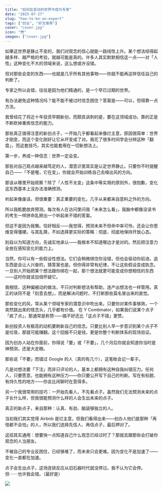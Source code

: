 ```yaml
---
title: "如何在变动的世界中成为专家"
date: "2025-07-27"
slug: "how-to-be-an-expert"
tags: ["创业", "好文推荐"]
cover: "cover.jpg"
icon: "😎"
images: ["cover.jpg"]
---
```

如果这世界是静止不变的，我们对观念的信心就能一路线性上升。某个想法经得起越多样、越严格的考验，就越可能是真的。许多人其实默默相信这一点——对「人性」这种变化不大的领域来说，这么想或许没错。



但对那些会变的东西——也就是几乎所有其他事物——你就不能再这样信任自己的判断了。



专家之所以会错，往往是因为他们精通的，是一个早已过期的世界。



有办法避免这种情况吗？能不能不被过时信念困住？答案是——可以，但得靠一点方法。



我曾经花了将近十年投资早期新创，而颇具讽刺的是，要在这领域成功，靠的正是不断砍掉重练信念的能力。



那些真正值得注意的新创点子，一开始几乎都看起来像烂主意，原因很简单：世界才刚变，而这个变化刚好让它从坏变成了对。我花了很多时间学会分辨这种「翻盘」，而这套技巧，其实也能套用在一切新想法上。



第一步，养成一种信念：世界一定会变。



那些对自己观点越来越笃定的人，潜意识里其实是认定世界静止。只要你不时提醒自己——「不是喔，它在变」，你就会开始训练自己去嗅出风的方向。



那该从哪里开始观察？除了「人性不太变」这条中等实用的原则外，很抱歉，变化这东西基本上没办法准确预测。



听起来像废话，但很重要：真正重要的变化，几乎从来都来自意料之外的方向。



所以我乾脆放弃预测。每次有人在访问里问我「未来怎么看」，我脑中都像没读书的考生一样拼命乱掰出一个听起来不错的答案。



但这不是因为我懒。恰好相反——我觉得，预测未来不但命中率可怜，还会让你思维变得僵硬。与其乱猜，不如选择更实际的策略：彻底、彻底地保持开放心态。



别自以为知道方向，先诚实地承认——我根本不知道哪边才是对的。然后把注意力全放在感知变化的能力上。



当然，你可以有一些假设性想法。它们会稍微绑住你没错，但也会驱动你前进。追东西是会让人兴奋的，猜答案也是。但你得非常有纪律，不让这些假设变成执念。
一旦别人开始把某个想法跟你绑在一起，那个想法就更可能变成你想相信的东西——这时你就该加倍怀疑它。



我相信，这种偏被动的做法，不只对判断想法有帮助，连产出想法也一样管用。真正的诀窍不是「刻意去想」，而是解决问题时，不打断那些莫名冒出来的直觉。



那些变化的风，常从某个领域专家的潜意识中吹出来。只要你对某件事够熟，一个突然跳出来的怪念头，几乎都有价值。
在 Y Combinator，如果我们说某个点子「疯了点」，那通常是称赞——搞不好还比「这点子不错」更赞。



新创投资人有极高的动机要刷新自己的信念。只要比别人早一步意识到某个点子不是垃圾，那就可能赚翻。这个回报不只是钱，更是你整个判断体系的现场验证。



因为创办人站在你面前，你得说「要」或「不要」，几个月后你就会知道你当时是神预测，还是大走眼。



那些说「不要」而错过 Google 的人（真的有几个），这笔帐会记一辈子。



凡是对想法要「下注」而非只评论的人，基本上都拥有这种自我纠错压力。任何人，只要愿意，也能拥有这种压力——你只要公开写下自己的判断。写在有标题、有持久性的地方——你会比闲聊时在意得多。



另一个我很常用的技巧：一开始先看人，不先看点子。虽然我们无法预测未来的点子长什么样，但我很能预测什么样的人会生出未来的点子。



真正的新点子，来自那种：认真、有劲、脑袋够独立的人。



当初我们其实觉得 Airbnb 是烂主意，但我们看得出来——创办人他们是那种「再怪都不会怕」的人，所以我们选择先信人、再信点子，最后押对了。



这招其实通用：想要快一点知道自己什么观念已经过时了？那就去跟那些会打破你观念的人当朋友。



不被自己的专业反困住，已经够难了，而未来只会更难。因为变化不是加速了——变化一直都在加速。



点子会生出点子，这场连锁反应从旧石器时代就没停过。我不认为它会停。
但⋯⋯也许我会错。（最好是）




![](https://prod-files-secure.s3.us-west-2.amazonaws.com/112d0858-5090-4d34-a606-b75eb8d65fd2/46476355-9cf3-4e99-9b7a-3531bc426380/1000202064.png?X-Amz-Algorithm=AWS4-HMAC-SHA256&X-Amz-Content-Sha256=UNSIGNED-PAYLOAD&X-Amz-Credential=ASIAZI2LB466ZGVXXYF5%2F20250924%2Fus-west-2%2Fs3%2Faws4_request&X-Amz-Date=20250924T135021Z&X-Amz-Expires=3600&X-Amz-Security-Token=IQoJb3JpZ2luX2VjENX%2F%2F%2F%2F%2F%2F%2F%2F%2F%2FwEaCXVzLXdlc3QtMiJHMEUCIQDTJqId6G3DzmG2NShQvBNnWlw5MxvDTW%2FK8n%2B4VSfoRQIgMRi%2Bc4hNLqdgEq5xpFSvRci8g9uWeh02VHov2IlU4Skq%2FwMIXhAAGgw2Mzc0MjMxODM4MDUiDJj2jrS0DixkbE6cgircA49eYZOKA21t03907Ne8uJgn4P1LyxKMkVH6KFtV3qhyjLhvsyMImwJYmoVnbPW%2BIytBaTJVB3c98iD9d5FENeX9ZA8suc%2FfSiRMPNErqOptB%2FHs5b%2Ftn8iJb7coOA1fiOpxUcOTklEZmwlUjJyXgCZt8DlaaHahERx%2FAR2bzxCIeKyoTuDmGO%2BjX1oBWL2ymATAJDRdNdBW0Fouu96%2FvYH%2FBga4z5YP2gY5zNO2gQ3EoXNzM6PqgKhPWOFW5akgxaWZHeJvzvRJzKwMbEfxRphSE2IGcawZrgYm6jQiHvuY9hIcIYFNapo4inktAgB1h4eGDkCZVwEdFS%2BTeD4GMrZGJpDRKDRMzmU488Je3C3DzWl0RAdhVJDt8QZDPBDk3dA6WlweHqxF4KHltkABKEOZHr2BqzzEMShnR%2FzxUxklKn4HuXUydZh7FDeZGlON6U2WQJczGCw2NO9mM3IXMvbav0WJY5RMZrdXsHtiyFPy8dEtv6Z6YHTiiH4C%2BKmh%2FXeg3odY5afUuNgJorbv42f8K4AiATjB%2BfqiUqJBLpflFKXqTj5TTeD4TmKNCwb15P16xex9oiUGylUF4UVQ1HPMrYMRaLoW0odviMMAitHqcdhBoP568uH9HoOqMIDSz8YGOqUBZ7OKk8sLpGZn4iDmo3ezGo5JZ3S6GUfCqRtgjgdgJf2TnywxKom6TerPxFtxvxlYJJlLV6ju6nJk6ktbBJxHEcoWrAIs4pSK8aYwQ935Hbz3oOP3msHIOMNdbdzBXCnCRtNA%2FMITJOHAY26nfVFrhRQrpiAievGk9UAwx9%2F%2B19tt%2B4r%2FO%2BYIU86INU7DaxJ8iwelHmCIsK2Chh3vTavxd8Wanz0k&X-Amz-Signature=bb3ab940847186272f59f78517584b6a987e9ea93cef67d2f4b3c24c1535fbf3&X-Amz-SignedHeaders=host&x-amz-checksum-mode=ENABLED&x-id=GetObject)

